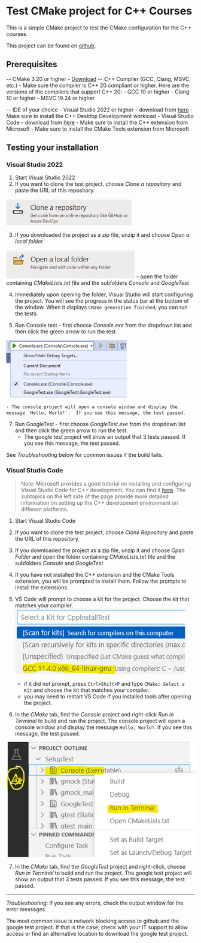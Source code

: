 # Test CMake project for C++ Courses

This is a simple CMake project to test the CMake configuration for the C++ courses.

This project can be found on [github](https://github.com/chuckmccullough85/CppInstallTest).

## Prerequisites
-- CMake 3.20 or higher - [Download](https://cmake.org/download/)
-- C++ Compiler (GCC, Clang, MSVC, etc.)  - Make sure the compiler is C++ 20 compliant or higher.
    Here are the versions of the compilers that support C++ 20:
    - GCC 10 or higher
    - Clang 10 or higher
    - MSVC 19.24 or higher

-- IDE of your choice
    - Visual Studio 2022 or higher - download from [here](https://visualstudio.microsoft.com/downloads/)
        - Make sure to install the C++ Desktop Development workload
    - Visual Studio Code - download from [here](https://code.visualstudio.com/download)
        - Make sure to install the C++ extension from Microsoft
        - Make sure to install the CMake Tools extension from Microsoft

## Testing your installation

### Visual Studio 2022
1. Start Visual Studio 2022
2. If you want to clone the test project, choose *Clone a repository* and paste the URL of this repository.  

![Clone a repository](images/vs_clone.png)

3. If you downloaded the project as a zip file, unzip it and choose *Open a local folder* 

![Open a local folder](images/vs_openfolder.png)
    - open the folder containing *CMakeLists.txt* file and the subfolders *Console* and *GoogleTest*

4. Immediately upon opening the folder, Visual Studio will start configuring the project. You will see the progress in the status bar at the bottom of the window.  When it displays `CMake generation finished`, you can run the tests.

5. Run Console test - first choose *Console.exe* from the dropdown list and then click the green arrow to run the test.  

![Run Console test](images/chooseProject.png)

    - The console project will open a console window and display the message `Hello, World!`.  If you see this message, the test passed.

7. Run GoogleTest - first choose *GoogleTest.exe* from the dropdown list and then click the green arrow to run the test.
    - The google test project will show an output that 3 tests passed.  If you see this message, the test passed.

See *Troubleshooting* below for common issues if the build fails.

### Visual Studio Code

> Note:  Microsoft provides a good tutorial on installing and configuring Visual Studio Code for C++ development.  You can find it [here](https://code.visualstudio.com/docs/cpp/introvideos-cpp).  The subtopics on the left side of the page provide more detailed information on setting up the C++ development environment on different platforms.


1. Start Visual Studio Code
2. If you want to clone the test project, choose *Clone Repository* and paste the URL of this repository.
3. If you downloaded the project as a zip file, unzip it and choose *Open Folder* and open the folder containing *CMakeLists.txt* file and the subfolders *Console* and *GoogleTest*
4. If you have not installed the C++ extension and the CMake Tools extension, you will be prompted to install them.  Follow the prompts to install the extensions.
5. VS Code will prompt to choose a kit for the project.  Choose the kit that matches your compiler. 
![scan](images/vsc_scan.png)

    - if it did not prompt, press `Ctrl+Shift+P` and type `CMake: Select a Kit` and choose the kit that matches your compiler.  
    - you may need to restart VS Code if you installed tools after opening the project.
6. In the *CMake* tab, find the *Console* project and right-click *Run in Terminal* to build and run the project.  The console project will open a console window and display the message `Hello, World!`.  If you see this message, the test passed.

![cmakerun](images/vsc_run.png)

7. In the *CMake* tab, find the *GoogleTest* project and right-click, choose *Run in Terminal* to build and run the project.  The google test project will show an output that 3 tests passed.  If you see this message, the test passed.

---


*Troubleshooting*: If you see any errors, check the output window for the error messages.  

The most common issue is network blocking access to github and the google test project.  If that is the case, check with your IT support to allow access or find an alternative location to download the google test project.









